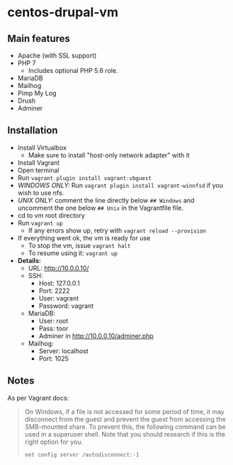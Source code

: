 # centos-drupal-vm

## Main features

  + Apache (with SSL support)
  + PHP 7
    + Includes optional PHP 5.6 role.
  + MariaDB
  + Mailhog
  + Pimp My Log
  + Drush
  + Adminer

## Installation

  + Install Virtualbox
    + Make sure to install "host-only network adapter" with it
  + Install Vagrant
  + Open terminal
  + Run `vagrant plugin install vagrant-vbguest`
  + *WINDOWS ONLY:* Run `vagrant plugin install vagrant-winnfsd` if you wish to use nfs.
  + *UNIX ONLY:* comment the line directly below `## Windows` and uncomment the one below `## Unix` in the
  Vagrantfile file.
  + cd to vm root directory
  + Run `vagrant up`
    + If any errors show up, retry with `vagrant reload --provision`
  + If everything went ok, the vm is ready for use
    + To stop the vm, issue `vagrant halt`
    + To resume using it: `vagrant up`
  + **Details:**
    + URL: http://10.0.0.10/
    + SSH:
      + Host: 127.0.0.1
      + Port: 2222
      + User: vagrant
      + Password: vagrant
    + MariaDB:
      + User: root
      + Pass: toor
      + Adminer in http://10.0.0.10/adminer.php
    + Mailhog:
      + Server: localhost
      + Port: 1025

## Notes

As per Vagrant docs:

>On Windows, if a file is not accessed for some period of time, it may disconnect from the 
>guest and prevent the guest from accessing the SMB-mounted share. To prevent this, the 
>following command can be used in a superuser shell. Note that you should research if this 
>is the right option for you.
>
>`net config server /autodisconnect:-1`